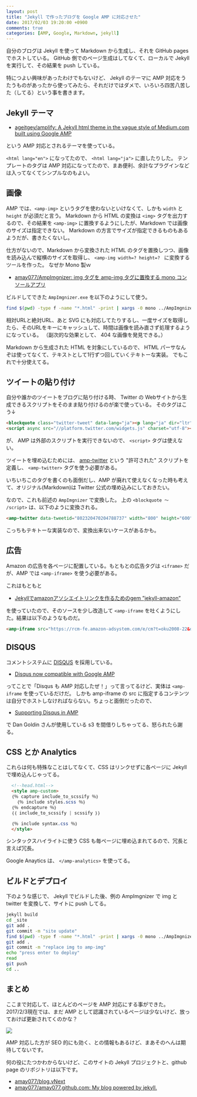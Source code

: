 ```yaml
---
layout: post
title: "Jekyll で作ったブログを Google AMP に対応させた"
date: 2017/02/03 19:20:00 +0900
comments: true
categories: [AMP, Google, Markdown, jekyll]
---
```

自分のブログは Jekyll を使って Markdown から生成し、それを GitHub pages でホストしている。
GitHub 側でのページ生成はしてなくて、ローカルで Jekyll を実行して、その結果を push している。

<!--more-->

特につよい興味があったわけでもないけど、 Jekyll のテーマに AMP 対応をうたうものがあったから使ってみたら、それだけではダメで、いろいろ四苦八苦した（してる）という事を書きます。

## Jekyll テーマ

* [ageitgey/amplify: A Jekyll html theme in the vague style of Medium.com built using Google AMP](https://github.com/ageitgey/amplify)

という AMP 対応とされるテーマを使っている。

``<html lang="en">`` になってたので、 ``<html lang="ja">`` に直したりした。
テンプレートのタグは AMP 対応になってたので、まあ便利、余計なプラグインなどは入ってなくてシンプルなのもよい。

## 画像

AMP では、``<amp-img>`` というタグを使わないといけなくて、しかも ``width`` と ``height`` が必須だと言う。
Markdown から HTML の変換は ``<img>`` タグを出力するので、その結果を ``<amp-img>`` に置換するようにしたが、Markdown では画像のサイズは指定できない。
Markdown の方言でサイズが指定できるものもあるようだが、書きたくないし。

仕方がないので、Markdown から変換された HTML のタグを置換しつつ、画像を読み込んで縦横のサイズを取得し、 ``<amp-img width=? height=? `` に変換するツールを作った。
なぜか Mono 製ｗ

* [amay077/AmpImgnizer: img タグを amp-img タグに置換する mono コンソールアプリ](https://github.com/amay077/AmpImgnizer)

ビルドしてできた ``AmpImgnizer.exe`` を以下のようにして使う。

```bash
find $(pwd) -type f -name "*.html" -print | xargs -0 mono ../AmpImgnizer/AmpImgnizer.exe
```

相対URLと絶対URL、あと SVG にも対応してたりするし、一度サイズを取得したら、そのURLをキーにキャッシュして、時間は画像を読み直さず処理するようになっている。
（副次的な効果として、 404 な画像を発見できる。）

Markdown から生成された HTML を対象にしているので、 HTML パーサなんぞは使ってなくて、テキストとして1行ずつ回していくテキトーな実装。
でもこれで十分使えてる。

## ツイートの貼り付け

自分や誰かのツイートをブログに貼り付ける時、 Twitter の Webサイトから生成できるスクリプトをそのまま貼り付けるのが楽で使っている。
そのタグはこう↓

```html
<blockquote class="twitter-tweet" data-lang="ja"><p lang="ja" dir="ltr">うおおおお！ <a href="https://twitter.com/hashtag/jxug?src=hash">#jxug</a> <a href="https://t.co/lc7x6vaNWl">pic.twitter.com/lc7x6vaNWl</a></p>&mdash; これがあめいの選択だよ (@amay077) <a href="https://twitter.com/amay077/status/802320470204788737">2016年11月26日</a></blockquote>
<script async src="//platform.twitter.com/widgets.js" charset="utf-8"></script>
```

が、 AMP は外部のスクリプトを実行できないので、 ``<script>`` タグは使えない。

ツイートを埋め込むためには、 [amp-twitter](https://www.ampproject.org/ja/docs/reference/components/amp-twitter) という "許可された" スクリプトを定義し、 ``<amp-twitter>`` タグを使う必要がある。

いちいちこのタグを書くのも面倒だし、AMP が廃れて使えなくなった時も考えて、オリジナル(Markdown)は Twitter 公式の埋め込みにしておきたい。

なので、これも前述の ``AmpImgnizer`` で変換した。
上の ``<blockquote 〜 /script>`` は、以下のように変換される。

```html
<amp-twitter data-tweetid="802320470204788737" width="800" height="600" layout="responsive" ></amp-twitter><!-- うおおおお！ <a href="https://twitter.com/hashtag/jxug?src=hash">#jxug</a> <a href="https://t.co/lc7x6vaNWl">pic.twitter.com/lc7x6vaNWl</a> by @amay077 -->
```

こっちもテキトーな実装なので、変換出来ないケースがあるかも。

## 広告

Amazon の広告を各ページに配置している。もともとの広告タグは ``<iframe>`` だが、AMP では ``<amp-iframe>`` を使う必要がある。

これはもともと 

* [Jekyllでamazonアソシエイトリンクを作るためのgem ”jekyll-amazon”](http://okzk.org/blog/jekyll-amazon-gem)

を使っていたので、そのソースを少し改造して ``<amp-iframe`` を吐くようにした。結果は以下のようなものだ。

```html
<amp-iframe src="https://rcm-fe.amazon-adsystem.com/e/cm?t=oku2008-22&o=9&p=48&l=st1&mode=books-jp&search=Xamarin%7C%E5%8B%89%E5%BC%B7%E4%BC%9A&lt1=_blank&lc1=469AF6&bg1=FFFFFF&f=ifr" width="728" height="90" frameborder="0" scrolling="no"></amp-iframe>
```

## DISQUS

コメントシステムに [DISQUS](https://disqus.com/) を採用している。

* [Disqus now compatible with Google AMP](https://blog.disqus.com/disqus-now-compatible-with-google-amp)

ってことで「Disqus も AMP 対応したぜ！」って言ってるけど、実体は ``<amp-iframe`` を使っているだけだ。
しかも amp-iframe の src に指定するコンテンツは自分でホストしなければならない。ちょっと面倒だったので、

* [Supporting Disqus in AMP](http://dangoldin.com/2016/09/13/supporting-disqus-in-amp/)

で Dan Goldin さんが使用している s3 を間借りしちゃってる、怒られたら謝る。

## CSS とか Analytics

これらは何も特殊なことはしてなくて、CSS はリンクせずに各ページに Jekyll で埋め込んじゃってる。

```html
  <!--head.html-->
  <style amp-custom>
  ｛％ capture include_to_scssify ％｝
    ｛％ include styles.scss ％｝
  ｛％ endcapture ％｝
  ｛｛ include_to_scssify | scssify ｝｝

  ｛％ include syntax.css ％｝
  </style>
```

シンタックスハイライトに使う CSS も毎ページに埋め込まれてるので、冗長と言えば冗長。

Google Anaytics は、 ``</amp-analytics>`` を使ってる。

## ビルドとデプロイ

下のような感じで、 Jekyll でビルドした後、例の AmpImgnizer で img と twitter を変換して、サイトに push してる。

```bash
jekyll build
cd _site
git add .
git commit -m "site update"
find $(pwd) -type f -name "*.html" -print | xargs -0 mono ../AmpImgnizer/AmpImgnizer.exe
git add .
git commit -m "replace img to amp-img"
echo "press enter to deploy"
read
git push
cd ..
```

## まとめ

ここまで対応して、ほとんどのページを AMP 対応にする事ができた。
2017/2/3現在では、まだ AMP として認識されているページは少ないけど、放っておけば更新されてくのかな？

![](http://blog.amay077.net/assets/images/posts/google_amp_in_jekyll_blog_01.png)

AMP 対応した方が SEO 的にも効く、との情報もあるけど、まあそのへんは期待してないです。

何の役にたつかわからないけど、このサイトの Jekyll プロジェクトと、github page のリポジトリは以下です。

* [amay077/blog.vNext](https://github.com/amay077/blog.vNext)
* [amay077/amay077.github.com: My blog powered by jekyll.](https://github.com/amay077/amay077.github.com)